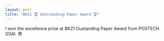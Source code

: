 ```yaml
---
layout: post
title: "BK21 🏆 Outstanding Paper Award 🏆"
---
```


I won the excellence prize at BK21 Oustanding Paper Award from POSTECH GSAI. 😎